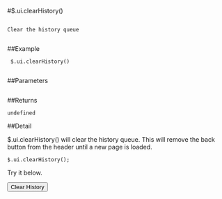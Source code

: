 #$.ui.clearHistory()

```

Clear the history queue
 
```

##Example

```
 $.ui.clearHistory()
 
```


##Parameters

```

```

##Returns

```
undefined
```

##Detail

$.ui.clearHistory() will clear the history queue.  This will remove the back button from the header until a new page is loaded.

```
$.ui.clearHistory();
```

Try it below.

<input type="button" Value="Clear History" onclick="$.ui.clearHistory()">